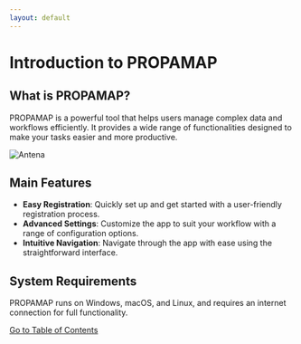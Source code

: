 ```yaml
---
layout: default
---
```


<head>
  <!-- Enlace a Bootstrap desde un CDN -->
  <link rel="stylesheet" href="https://stackpath.bootstrapcdn.com/bootstrap/4.5.2/css/bootstrap.min.css">
</head>

<div class="container mt-4">
  <h1 class="text-center">Introduction to PROPAMAP</h1>
  
  <div class="row">
    <div class="col-md-6">
      <h2>What is PROPAMAP?</h2>
      <p>PROPAMAP is a powerful tool that helps users manage complex data and workflows efficiently. It provides a wide range of functionalities designed to make your tasks easier and more productive.</p>
    </div>
    <div class="col-md-6">
      <img src="assets/images/registro.png" alt="Antena" class="img-fluid">
    </div>
  </div>

  <h2 class="mt-5">Main Features</h2>
  <ul>
    <li><strong>Easy Registration</strong>: Quickly set up and get started with a user-friendly registration process.</li>
    <li><strong>Advanced Settings</strong>: Customize the app to suit your workflow with a range of configuration options.</li>
    <li><strong>Intuitive Navigation</strong>: Navigate through the app with ease using the straightforward interface.</li>
  </ul>

  <h2 class="mt-5">System Requirements</h2>
  <p>PROPAMAP runs on Windows, macOS, and Linux, and requires an internet connection for full functionality.</p>

  <a href="indice.md" class="btn btn-primary btn-lg">Go to Table of Contents</a>
</div>
